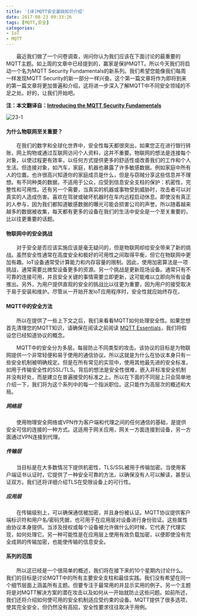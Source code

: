 ```yaml
---
title: '[译]MQTT安全基础知识介绍'
date: 2017-08-23 09:33:26
tags: [MQTT,安全]
categories: 
- IoT
- MQTT
---
```


　　最近我们做了一个问卷调查，询问你认为我们应该在下面讨论的最重要的MQTT主题。如上周的文章中已经提到的，赢家是保护MQTT。所以今天我们将启动一个名为MQTT Security Fundamentals的新系列。我们希望您能像我们每周一样发现MQTT Security的新一部分一样兴奋。这个第一篇文章将作为即将到来的第一篇文章将更加普遍和介绍，这将进一步深入了解MQTT中不同安全领域的不足之处。好的，让我们开始吧。

<!--more-->

**注：本文翻译自：[Introducing the MQTT Security Fundamentals](http://www.hivemq.com/blog/introducing-the-mqtt-security-fundamentals)**

![23-1](http://www.hivemq.com/wp-content/uploads/mqttsecurityfundamentals_part1_83.png)

#### 为什么物联网至关重要？

　　在我们的数字和全球化世界中，安全性每天都很突出，如果您正在进行银行转账，网上购物或通过互联网访问个人资料，这并不重要。物联网的想法是连接每个对象，以使过程更有效率，以任何方式提供更多的舒适性或改善我们的工作和个人生活。但连接对象，如汽车，家庭，机器也暴露了许多敏感数据。例如家庭中所有人的位置。也许很高兴知道你的家庭成员是什么，但是与窃贼分享这些信息并不理想。有不同种类的数据，不适用于公众，应受到信息安全支柱的保护：机密性，完整性和可用性。还有另一个需要，当真实的机器或事物受到威胁时，攻击者可以对真实的人造成伤害。喜欢在驾驶或破坏机器时在车内远程启动休息。即使没有真正的人参与，因为我们都知道敏感数据的曝光可能会损害公司的声誉。所以随着越来越多的数据被收集，每天都有更多的设备在我们的生活中安全是一个至关重要的，比以往更重要的话题。

#### 物联网中的安全挑战

　　对于安全是否应该实施应该是毫无疑问的，但是物联网却给安全带来了新的挑战。虽然安全性通常在高度安全和极好的可用性之间取得平衡，但它在物联网中更加有趣。IoT设备通常受计算能力和内存容量的限制。因此，使用加密算法是一项挑战，通常需要比微型设备更多的资源。另一个挑战是更新现场设备。通常只有不可靠的连接可用，并且安全关键的事情需要立即更新，这可能难以立即向所有设备推出。另外，为用户提供直观的安全的挑战比以往更为重要，因为用户的接受取决于易于安装和维护。尽管从一开始开发IoT应用程序时，安全性就应始终存在。

#### MQTT中的安全方法

　　所以在提供了一些上下文之后，我们来看看MQTT如何处理安全性。如果您想首先清理您的MQTT知识，请确保在阅读之前阅读 [MQTT Essentials](http://www.hivemq.com/mqtt-essentials-wrap-up/)，我们将假设您已经知道协议的概念。

　　MQTT中的安全分为多层。每层防止不同类型的攻击。该协议的目标是为物联网提供一个非常轻便和易于使用的通信协议。所以这就是为什么在协议本身只有一些安全机制被明确规定。但是在所有常见的实现中，使用其他最先进的安全标准，如用于传输安全性的SSL/TLS。背后的想法是安全性很难，嵌入非标准安全机制并没有好处，而是建立在普遍接受的标准之上。所以在下面的不同层上只会简单地介绍一下，我们将为这个系列中的每一个指派职位。这只能作为高层次的概述和大局。

##### 网络层

　　使用物理安全网络或VPN作为客户端和代理之间的任何通信的基础，是提供安全可信的连接的一种方式。这适用于网关应用，网关一方面连接到设备，另一方面通过VPN连接到代理。

##### 传输层

　　当目标是在大多数情况下提供机密性，TLS/SSL被用于传输加密。当使用客户端证书认证时，它提供了一种安全可靠的方法，以确保没有人可以解读，甚至认证双方。我们还将详细介绍TLS在受限设备上的可行性。

##### 应用层

　　在传输级别上，可以确保通信被加密，并且身份被认证。MQTT协议提供客户端标识符和用户名/密码凭据，也可用于在应用层对设备进行身份验证。这些属性由协议本身提供。当涉及授权或每个设备被允许做什么的时候，它代表了代理实现，如何处理它。另一种可能性是在应用层上使用有效负载加密，以便即使没有完全成熟的传输加密，也能使传输的信息安全。

#### 系列的范围

　　所以这已经是一个很简单的概述，我们将在接下来的10个星期内讨论什么。我们的目标是讨论MQTT中的所有主要安全支柱和最佳实践。我们没有希望在同一个细节层面上涵盖所有主题。但要专注于最常用的并显示实用的例子。另一个主题将是对MQTT解决方案的潜在攻击以及如何从一开始就防止这些问题。如前所述，我们还将介绍如何使可用的安全机制适应受约束的设备。MQTT提供了很多选项，使其完全安全，但仍然没有高招，安全性要求往往取决于用例。